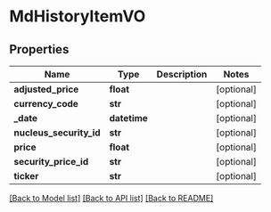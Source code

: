 # MdHistoryItemVO

## Properties
Name | Type | Description | Notes
------------ | ------------- | ------------- | -------------
**adjusted_price** | **float** |  | [optional] 
**currency_code** | **str** |  | [optional] 
**_date** | **datetime** |  | [optional] 
**nucleus_security_id** | **str** |  | [optional] 
**price** | **float** |  | [optional] 
**security_price_id** | **str** |  | [optional] 
**ticker** | **str** |  | [optional] 

[[Back to Model list]](../README.md#documentation-for-models) [[Back to API list]](../README.md#documentation-for-api-endpoints) [[Back to README]](../README.md)


